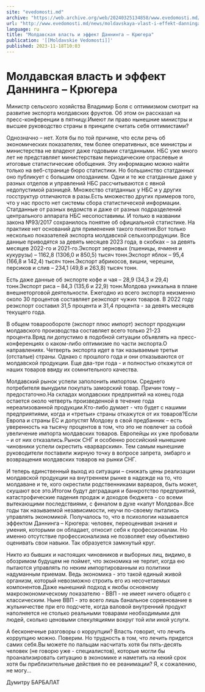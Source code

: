 ```yaml
---
site: "evedomosti.md"
archive: "https://web.archive.org/web/20240325134858/www.evedomosti.md/news/moldavskaya-vlast-i-effekt-danninga-kryugera"
url: "http://www.evedomosti.md/news/moldavskaya-vlast-i-effekt-danninga-kryugera"
language: ru
title: "Молдавская власть и эффект Даннинга – Крюгера"
publication: '[[Moldavskie Vedomosti]]'
published: 2023-11-18T10:03
---
```


# Молдавская власть и эффект Даннинга – Крюгера

Министр сельского хозяйства Владимир Боля с оптимизмом смотрит на развитие экспорта молдавских фруктов. Об этом он рассказал на пресс-конференции в пятницу.Имеют ли право нынешние министры и высшее руководство страны в принципе считать себя оптимистами?

Однозначно – нет. Хотя бы по той причине, что если речь об экономических показателях, тем более оперативных, все министры и министерства не владеют даже годовыми статданными. НБС уже много лет не представляет министерствам периодические отраслевые и итоговые статистические обобщения. Эту информацию можно найти только на веб-странице бюро статистики. Но большинство статданных оно публикует с большим опозданием. Одни и те же статданные даже у разных отделов и управлений НБС рассчитываются с явной недопустимой разницей. Множество статданных у НБС и у других госструктур отличаются в разы.Есть множество других примеров того, что у нас просто нет системы сбора статистической информации. Статданные от разных ведомств и даже от разных подразделений центрального аппарата НБС несопоставимы. И только в названии закона №93/2017 сохранилось понятие об официальной статистике. На практике нет оснований для применения такого понятия.Вот только несколько показателей экспорта молдавской сельхозпродукции. Все данные приводятся за девять месяцев 2023 года, в скобках – за девять месяцев 2022-го и 2021-го.Экспорт зерновых (пшеницы, ячменя и кукурузы) – 1162,8 (1306,0 и 850,5) тысяч тонн.Экспорт яблок – 95,4 (166,8 и 142,4) тысяч тонн.Экспорт абрикосов, вишни, черешни, персиков и слив – 234,1 (49,8 и 263,8) тысяч тонн.

Есть даже данные об экспорте кофе и чая – 28,9 (34,3 и 29,4) тонн.Экспорт риса – 84,3 (135,6 и 22,9) тонн.Молдова уникальна в плане внешнеторговой деятельности. Ежегодно из всего экспорта неизменно около 30 процентов составляет реэкспорт чужих товаров. В 2022 году реэкспорт составил 31,5 процента и 31,4 процента - за девять месяцев текущего года.

В общем товарообороте (экспорт плюс импорт) экспорт продукции молдавского производства составляет всего только 21-23 процента.Вряд ли допустимо в подобной ситуации объявлять на пресс-конференциях о каком-либо оптимизме по части экспорта.О направлениях. Четверть экспорта идет в так называемые третьи (отсталые) страны. Однако с прошлого года и они отказываются от молдавской продукции. Еще два-три года - и полностью откажутся от наших товаров ввиду их сомнительного качества.

Молдавский рынок успели заполонить импортом. Среднего потребителя вынудили покупать заморский товар. Причин тому – предостаточно.На складах молдавских предприятий на конец года остается около четверть произведенной в течение года нереализованной продукции.Кто-либо думает - что будет с нашими предприятиями, когда и «третьи» страны откажутся от их товаров?Если Европа и страны ЕС и допустят Молдову в свой предбанник – есть уверенность на тысячу процентов в том, что это не повлечет за собой увеличение импорта молдавских товаров. Европейцы их уже пробовали – и от них отказались.Рынок СНГ и особенно российский нынешние чиновники успели окрестить «варварским». Тем самым нынешние руководители поставили жирную точку в вопросе запрета, эмбарго и возвращения молдавских товаров на рынки СНГ.

И теперь единственный выход из ситуации – снижать цены реализации молдавской продукции на внутреннем рынке в надежде на то, что молдаване и те, кого окрестили родственниками варваров, быть может, скушают все это.Итогом будут деградация и банкротство предприятий, катастрофические падения продаж и доходов бюджета - со всеми вытекающими последствиями, с финалом в духе «капут Молдова».Все годы так называемой независимости, неучи по-своему пытались управлять экономикой. Получалось то, что в психологии называется эффектом Даннинга – Крюгера: человек, переоценивая знания и умения, которыми он обладает, относит себя к профессионалам. Но именно отсутствие профессионализма не позволяет ему объективно оценивать свои навыки. Так образуется замкнутый круг.

Никто из бывших и настоящих чиновников и выборных лиц, видимо, в обозримом будущем не поймет, что экономика не терпит, когда ею пытаются управлять по неким импортированным из политики надуманным приемам. Ведь экономика - это такой единый живой организм, который невозможно строить его из несочетаемых компонентов.Даже нынешний подход к якобы основному макроэкономическому показателю - ВВП - не имеет ничего общего с классическим. Ныне ВВП - это всего лишь банальное соревнование в жульничестве при его подсчете, когда валовой внутренний продукт наполняется не столько реальными товарами необходимыми для людей, сколько ценовыми спекуляциями вокруг той или иной услуги.

А бесконечные разговоры о коррупции? Власть говорит, что лечить коррупцию можно. Поверим. Но трудность в том, что лечить придется самих себя.Вы можете по пальцам насчитать хотя бы пять-десять человек (не говорю уже - специалистов), которые могли бы проанализировать ситуацию в экономике и наметить на некий срок хотя бы приблизительные действия по ее реанимации? Я, к сожалению, не могу…

Думитру БАРБАЛАТ